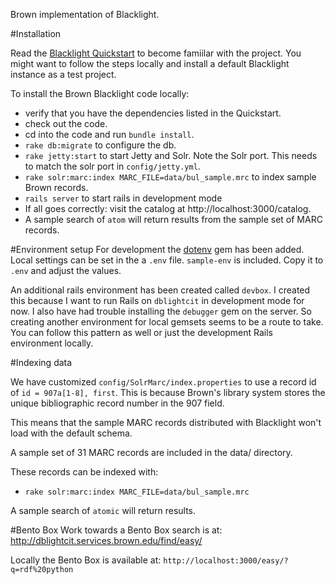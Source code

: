 Brown implementation of Blacklight.

#Installation

Read the [Blacklight Quickstart](https://github.com/projectblacklight/blacklight/wiki/Quickstart) to become famiilar with the project.  You might want to follow the steps locally and install a default Blacklight instance as a test project.

To install the Brown Blacklight code locally:

 * verify that you have the dependencies listed in the Quickstart.
 * check out the code.
 * cd into the code and run `bundle install`.
 * `rake db:migrate` to configure the db.
 * `rake jetty:start` to start Jetty and Solr.  Note the Solr port.  This needs to match the solr port in `config/jetty.yml`.
 * `rake solr:marc:index MARC_FILE=data/bul_sample.mrc` to index sample Brown records.
 * `rails server` to start rails in development mode
 * If all goes correctly: visit the catalog at http://localhost:3000/catalog.
 * A sample search of `atom` will return results from the sample set of MARC records.

#Environment setup
For development the [dotenv](https://github.com/bkeepers/dotenv) gem has been added.  Local settings can be set in the a `.env` file.  `sample-env` is included. Copy it to `.env` and adjust the values.

An additional rails environment has been created called `devbox`.  I created this because I want to run Rails on `dblightcit` in development mode for now.  I also have had trouble installing the `debugger` gem on the server.  So creating another environment for local gemsets seems to be a route to take.  You can follow this pattern as well or just the development Rails environment locally.

#Indexing data

We have customized `config/SolrMarc/index.properties` to use a record id of `id = 907a[1-8], first`.  This is because Brown's library system stores the unique bibliographic record number in the 907 field.

This means that the sample MARC records distributed with Blacklight won't load with the default schema.

A sample set of 31 MARC records are included in the data/ directory.

These records can be indexed with:

 * `rake solr:marc:index MARC_FILE=data/bul_sample.mrc`

A sample search of `atomic` will return results.


#Bento Box
Work towards a Bento Box search is at: http://dblightcit.services.brown.edu/find/easy/

Locally the Bento Box is available at: `http://localhost:3000/easy/?q=rdf%20python`
